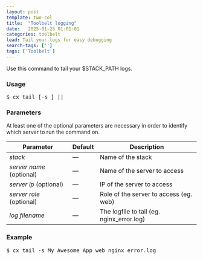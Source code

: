 ```yaml
---
layout: post
template: two-col
title:  "Toolbelt logging"
date:   2025-01-25 01:01:01
categories: toolbelt
lead: Tail your logs for easy debugging
search-tags: ['']
tags: ['Toolbelt']
---
```


Use this command to tail your $STACK_PATH logs.

<h3 id="usage">Usage</h3>

<pre class="prettyprint">
$ cx tail [-s <stack>] <server name>|<server ip>|<server role> <log filename>
</pre>

<h3 id="parameters">Parameters</h3>
At least one of the optional parameters are necessary in order to identify which server to run the command on.

<table class='table table-bordered table-striped table-small'>
    <thead>
        <tr>
            <th align="center">Parameter</th>
            <th align="center">Default</th>
            <th align="center">Description</th>
        </tr>
    </thead>
    <tbody>
        <tr>
            <td><i>stack</i></td>
            <td>&mdash;</td>
            <td>Name of the stack</td>
        </tr>
        <tr>
            <td><i>server name</i> (optional)</td>
            <td>&mdash;</td>
            <td>Name of the server to access</td>
        </tr>
        <tr>
            <td><i>server ip</i> (optional)</td>
            <td>&mdash;</td>
            <td>IP of the server to access</td>
        </tr>
        <tr>
            <td><i>server role</i> (optional)</td>
            <td>&mdash;</td>
            <td>Role of the server to access (eg. web)</td>
        </tr>
        <tr>
            <td><i>log filename</i></td>
            <td>&mdash;</td>
            <td>The logfile to tail (eg. nginx_error.log)</td>
        </tr>        
    </tbody>
</table>

<h3 id="examples">Example</h3>

<pre class="prettyprint">
$ cx tail -s My_Awesome_App web nginx_error.log
</pre>